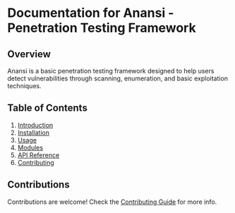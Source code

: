 # Documentation for Anansi - Penetration Testing Framework

## Overview
Anansi is a basic penetration testing framework designed to help users detect vulnerabilities through scanning, enumeration, and basic exploitation techniques.

## Table of Contents
1. [Introduction](./intro/introduction.md)
2. [Installation](./installation/setup.md)
3. [Usage](./usage/running.md)
4. [Modules](./modules/overview.md)
5. [API Reference](./api/api_reference.md)
6. [Contributing](./contributing/contributing.md)

## Contributions
Contributions are welcome! Check the [Contributing Guide](./contributing/contributing.md) for more info.